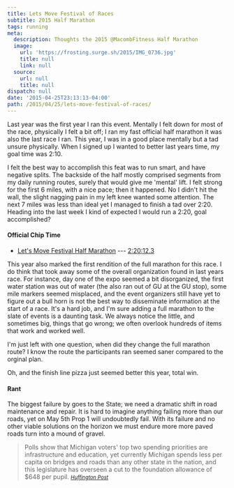 ```yaml
---
title: Lets Move Festival of Races
subtitle: 2015 Half Marathon
tags: running
meta:
  description: Thoughts the 2015 @MacombFitness Half Marathon
  image:
    url: 'https://frosting.surge.sh/2015/IMG_0736.jpg'
    title: null
    link: null
  source:
    url: null
    title: null
dispatch: null
date: '2015-04-25T23:13:13-04:00'
path: /2015/04/25/lets-move-festival-of-races/
---
```

Last year was the first year I ran this event. Mentally I felt down for most of the race, physically I felt a bit off; I ran my fast official half marathon it was also the last race I ran. This year, I was in a good place mentally but a tad unsure physically. When I signed up I wanted to better last years time, my goal time was 2:10.

I felt the best way to accomplish this feat was to run smart, and have negative splits. The backside of the half mostly comprised segments from my daily running routes, surely that would give me 'mental' lift. I felt strong for the first 6 miles, with a nice pace;  then it happened. No I didn't hit the wall, the slight nagging pain in my left knee wanted some attention. The next 7 miles was less than ideal yet I managed to finish a tad over 2:20. Heading into the last week I kind of expected I would run a 2:20, goal accomplished?

#### Official Chip Time

* [Let's Move Festival Half Marathon][lHalf] --- [2:20:12.3][official]

This year also marked the first rendition of the full marathon for this race. I do think that took away some of the overall organization found in last years race. For instance, day one of the expo seemed a bit disorganized, the first water station was out of water (the also ran out of GU at the GU stop), some mile markers seemed misplaced, and the event organizers still have yet to figure out a bull horn is not the best way to disseminate information at the start of a race. It's a hard job, and I'm sure adding a full marathon to the slate of events is a daunting task. We always notice the little, and sometimes big, things that go wrong; we often overlook hundreds of items that work and worked well.

I'm just left with one question, when did they change the full marathon route? I know the route the participants ran seemed saner compared to the orginal plan.

Oh, and the finish line pizza just seemed better this year, total win.


[lHalf]: https://www.strava.com/activities/292298443
[official]: http://www.eastsideracingcompany.com/wp-content/uploads/2015/04/Lets-Move-Festival-of-Races-Half-Marathon.htm#


#### Rant

The biggest failure by goes to the State; we need a dramatic shift in road maintenance and repair. It is hard to imagine anything failing more than our roads, yet on May 5th Prop 1 will undoubtedly fail. With its failure and no other viable solutions on the horizon we must endure more more paved roads turn into a mound of gravel.

> Polls show that Michigan voters' top two spending priorities are infrastructure and education, yet currently Michigan spends less per capita on bridges and roads than any other state in the nation, and this legislature has overseen a cut to the foundation allowance of $648 per pupil.
><small><cite>[Huffington Post][1]</cite></small>

[1]: http://www.huffingtonpost.com/dale-hansen/proposal-1-proves-republi_b_7107692.html

